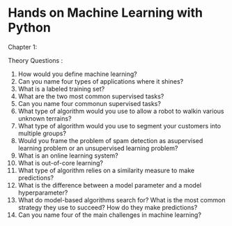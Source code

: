 # Hands on Machine Learning with Python

Chapter 1: 

Theory Questions : 
1. How would you define machine learning?
2. Can you name four types of applications where it shines?
3. What is a labeled training set?
4. What are the two most common supervised tasks?
5. Can you name four commonun supervised tasks?
6. What type of algorithm would you use to allow a robot to walkin various unknown terrains?
7. What type of algorithm would you use to segment your customers into multiple groups?
8. Would you frame the problem of spam detection as asupervised learning problem or an unsupervised learning problem?
9. What is an online learning system?
10. What is out-of-core learning?
11. What type of algorithm relies on a similarity measure to make predictions?
12. What is the difference between a model parameter and a model hyperparameter?
13. What do model-based algorithms search for? What is the most common strategy they use to succeed? How do they make predictions?
14. Can you name four of the main challenges in machine learning?
